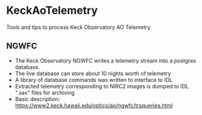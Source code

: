 # KeckAoTelemetry
Tools and tips to process Keck Observatory AO Telemetry

## NGWFC
- The Keck Observatory NGWFC writes a telemetry stream into a postgres database.  
- The live database can store about 10 nights worth of telemetry
- A library of database commands was written to interface to IDL
- Extracted telemetry corresponding to NIRC2 images is dumped to IDL ".sav" files for archiving
- Basic description: https://www2.keck.hawaii.edu/optics/ao/ngwfc/trsqueries.html

